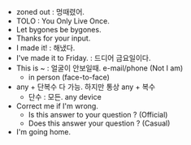 - zoned out : 멍때렸어.
- TOLO : You Only Live Once.
- Let bygones be bygones.
- Thanks for your input.
- I made it! : 해냈다.
- I've made it to Friday. : 드디어 금요일이다.
- This is ~ : 얼굴이 안보일때. e-mail/phone (Not I am)
  - in person (face-to-face)
- any + 단복수 다 가능. 하지만 통상 any + 복수
  - 단수 : 모든. any device
- Correct me if I'm wrong.
  - Is this answer to your question ? (Official)
  - Does this answer your question ? (Casual)
- I'm going home.
